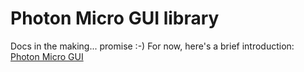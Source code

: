 # Photon Micro GUI library

Docs in the making... promise :-) For now, here's a brief introduction: [Photon Micro GUI](https://www.cycfi.com/2019/07/photon-micro-gui/)
